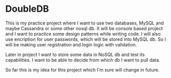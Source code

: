 # DoubleDB

This is my practice project where I want to use two databases, MySQL and maybe Cassandra or some other nosql db.
It will be console based project and I want to practice some design patterns while writing code.
I will also use encription for user passwords, which will be stored into MySQL db. So I will be making
user registration and login logic with validation.

Later in project I want to store some data in NoSQL db and test its capabilities. I want to be able to decide
from which db I want to pull data. 

So far this is my idea for this project which I'm sure will change in future.